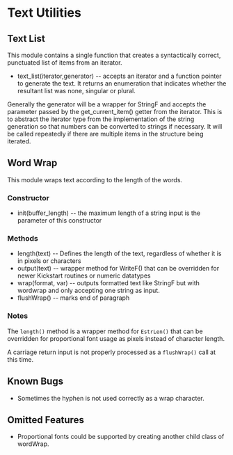 # Text Utilities

## Text List
This module contains a single function that creates a syntactically correct, punctuated list of items from an iterator.

* text_list(iterator,generator) -- accepts an iterator and a function pointer to generate the text. It returns an enumeration that indicates whether the resultant list was none, singular or plural.

Generally the generator will be a wrapper for StringF and accepts the parameter passed by the get_current_item() getter from the iterator.  This is to abstract the iterator type from the implementation of the string generation so that numbers can be converted to strings if necessary.  It will be called repeatedly if there are multiple items in the structure being iterated.

## Word Wrap
This module wraps text according to the length of the words.

### Constructor
* init(buffer_length) -- the maximum length of a string input is the parameter of this constructor

### Methods
* length(text) -- Defines the length of the text, regardless of whether it is in pixels or characters
* output(text) -- wrapper method for WriteF() that can be overridden for newer Kickstart routines or numeric datatypes
* wrap(format, var) -- outputs formatted text like StringF but with wordwrap and only accepting one string as input.
* flushWrap() -- marks end of paragraph

### Notes
The `length()` method is a wrapper method for `EstrLen()` that can be overridden for proportional font usage as pixels instead of character length.

A carriage return input is not properly processed as a `flushWrap()` call at this time.

## Known Bugs
* Sometimes the hyphen is not used correctly as a wrap character.

## Omitted Features
* Proportional fonts could be supported by creating another child class of wordWrap.
